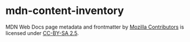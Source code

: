 # mdn-content-inventory

MDN Web Docs page metadata and frontmatter by [Mozilla Contributors](<[/en-US/docs/MDN/Community/Roles_teams#contributor](https://developer.mozilla.org/en-US/docs/MDN/Community/Roles_teams#contributor)>) is licensed under [CC-BY-SA 2.5](https://creativecommons.org/licenses/by-sa/2.5/).
